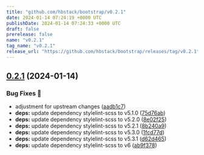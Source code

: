 ```yaml
---
title: "github.com/hbstack/bootstrap/v0.2.1"
date: 2024-01-14 07:24:19 +0000 UTC
publishDate: 2024-01-14 07:24:33 +0000 UTC
draft: false
prerelease: false
name: "v0.2.1"
tag_name: "v0.2.1"
release_url: "https://github.com/hbstack/bootstrap/releases/tag/v0.2.1"
---
```


## [0.2.1](https://github.com/hbstack/bootstrap/compare/v0.2.0...v0.2.1) (2024-01-14)


### Bug Fixes 🐞

* adjustment for upstream changes ([aadb1c7](https://github.com/hbstack/bootstrap/commit/aadb1c787003a24a03e5f95b89f6e81236c8b7f5))
* **deps:** update dependency stylelint-scss to v5.1.0 ([75d76ab](https://github.com/hbstack/bootstrap/commit/75d76abce26257332eb89616469ae0e89e3fb466))
* **deps:** update dependency stylelint-scss to v5.2.0 ([8e02f25](https://github.com/hbstack/bootstrap/commit/8e02f2579d0aee0db73be18e5683c5d35b6666e7))
* **deps:** update dependency stylelint-scss to v5.2.1 ([8b240a9](https://github.com/hbstack/bootstrap/commit/8b240a97f67c38c47f57489a27911a770ee79deb))
* **deps:** update dependency stylelint-scss to v5.3.0 ([1fcd77d](https://github.com/hbstack/bootstrap/commit/1fcd77db74d549eff2a3fb9ca9562f33b8ffb2c0))
* **deps:** update dependency stylelint-scss to v5.3.1 ([d62d465](https://github.com/hbstack/bootstrap/commit/d62d4659bbfcc513dfe6cfc0dc04f3c8217b8ace))
* **deps:** update dependency stylelint-scss to v6 ([ab9f378](https://github.com/hbstack/bootstrap/commit/ab9f378e1854227af2b7dcf2a4e9fd53a6c9b59a))
